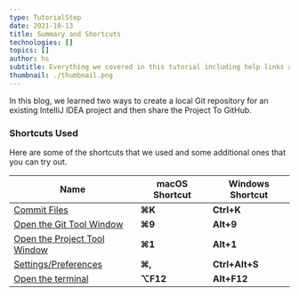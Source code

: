 ```yaml
---
type: TutorialStep
date: 2021-10-13
title: Summary and Shortcuts
technologies: []
topics: []
author: hs
subtitle: Everything we covered in this tutorial including help links and shortcuts.
thumbnail: ./thumbnail.png
---
```


In this blog, we learned two ways to create a local Git repository for an existing IntelliJ IDEA project and then share the Project To GitHub.

### Shortcuts Used
Here are some of the shortcuts that we used and some additional ones that you can try out. 

| Name      | macOS Shortcut | Windows Shortcut |
| ----------- | ----------- | ----------- |
|[Commit Files](https://www.jetbrains.com/help/idea/commit-and-push-changes.html)|**⌘K**|**Ctrl+K**
|[Open the Git Tool Window](https://www.jetbrains.com/help/idea/version-control-tool-window.html) |**⌘9**|**Alt+9**|
|[Open the Project Tool Window](https://www.jetbrains.com/help/idea/project-tool-window.html) |**⌘1**|**Alt+1**|
| [Settings/Preferences](https://www.jetbrains.com/help/idea/configure-project-settings.html)   | **⌘,** | **Ctrl+Alt+S** |
| [Open the terminal](https://www.jetbrains.com/help/idea/terminal-emulator.html)   | **⌥F12** | **Alt+F12** |



